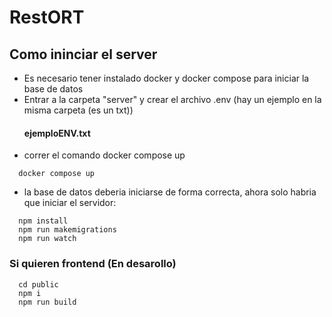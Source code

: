# RestORT

## Como ininciar el server

  - Es necesario tener instalado docker y docker compose para iniciar la base de datos
  - Entrar a la carpeta "server" y crear el archivo .env (hay un ejemplo en la misma carpeta (es un txt))
    #### ejemploENV.txt
  - correr el comando docker compose up
  
  ```
    docker compose up
  ```
  -  la base de datos deberia iniciarse de forma correcta, ahora solo habria que iniciar el servidor: 
  
  ```
    npm install
    npm run makemigrations
    npm run watch
  ```
  ### Si quieren frontend (En desarollo)

  ```
    cd public
    npm i
    npm run build
  ```

